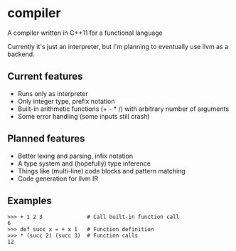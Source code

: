 compiler
========

A compiler written in C++11 for a functional language

Currently it's just an interpreter, but I'm planning to eventually use llvm as a backend.

## Current features
- Runs only as interpreter
- Only integer type, prefix notation
- Built-in arithmetic functions (+ - * /) with arbitrary number of arguments
- Some error handling (some inputs still crash)

## Planned features
- Better lexing and parsing, infix notation
- A type system and (hopefully) type inference
- Things like (multi-line) code blocks and pattern matching
- Code generation for llvm IR

## Examples
    >>> + 1 2 3              # Call built-in function call
    6
    >>> def succ x = + x 1   # Function definition
    >>> * (succ 2) (succ 3)  # Function calls
    12
    
